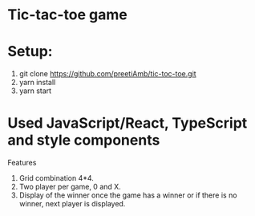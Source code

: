 # Tic-tac-toe game 

# Setup:
1. git clone https://github.com/preetiAmb/tic-toc-toe.git
2. yarn install
3. yarn start

# Used JavaScript/React, TypeScript and style components


Features
1. Grid combination 4*4.
2. Two player per game, 0 and X.
3. Display of the winner once the game has a winner or if there is no winner, next player is displayed.











